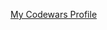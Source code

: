 
<!-- ![Anurag's GitHub stats](https://github-readme-stats.vercel.app/api?username=chrislojacono&show_icons=true&theme=radical)

## Languages
[![Top Langs](https://github-readme-stats.vercel.app/api/top-langs/?username=chrislojacono)](https://github.com/anuraghazra/github-readme-stats)

## Algorithm Practice
![Badge](https://www.codewars.com/users/chrislojacono/badges/large) -->

[My Codewars Profile](https://www.codewars.com/users/chrislojacono)
<!--
**chrislojacono/chrislojacono** is a ✨ _special_ ✨ repository because its `README.md` (this file) appears on your GitHub profile.
### Hi there 👋
I'm currently a student at the Nashville Software School learning everything icon about software development! 

Here are some ideas to get you started:

[![Anurag's GitHub stats](https://github-readme-stats.vercel.app/api?username=chrislojacono)](https://github.com/anuraghazra/github-readme-stats)

- 🔭 I’m currently working on ...
- 🌱 I’m currently learning ...
- 👯 I’m looking to collaborate on ...
- 🤔 I’m looking for help with ...
- 💬 Ask me about ...
- 📫 How to reach me: ...
- 😄 Pronouns: ...
- ⚡ Fun fact: ...
-->


